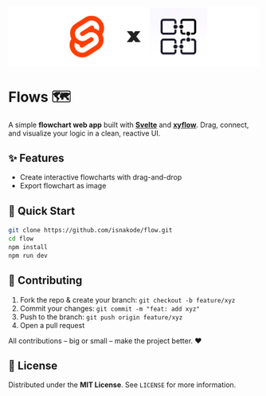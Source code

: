 ![svelte x xyflow](.github/assets/svelte_xyflow.png)
# Flows 🗺️

A simple **flowchart web app** built with [**Svelte**](https://svelte.dev/) and [**xyflow**](https://xyflow.dev/). Drag, connect, and visualize your logic in a clean, reactive UI.

## ✨ Features

* Create interactive flowcharts with drag-and-drop
* Export flowchart as image

## 🚀 Quick Start

```bash
git clone https://github.com/isnakode/flow.git
cd flow
npm install
npm run dev
```

## 🤝 Contributing

1. Fork the repo & create your branch: `git checkout -b feature/xyz`
2. Commit your changes: `git commit -m "feat: add xyz"`
3. Push to the branch: `git push origin feature/xyz`
4. Open a pull request

All contributions – big or small – make the project better. ❤️

## 📄 License

Distributed under the **MIT License**. See `LICENSE` for more information.
